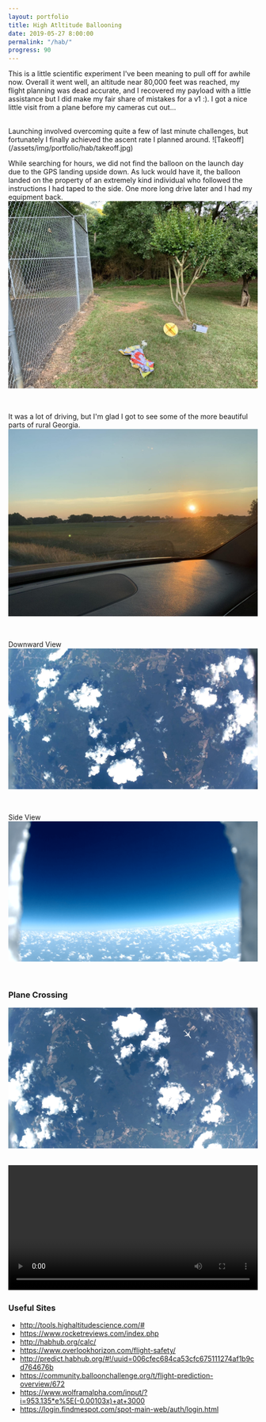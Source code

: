 ```yaml
---
layout: portfolio
title: High Atltitude Ballooning
date: 2019-05-27 8:00:00
permalink: "/hab/"
progress: 90
---
```



This is a little scientific experiment I've been meaning to pull off for awhile now. Overall it went well, an altitude near 80,000 feet was reached, my flight planning was dead accurate, and I recovered my payload with a little assistance but I did make my fair share of mistakes for a v1 :). I got a nice little visit from a plane before my cameras cut out...

<br>
Launching involved overcoming quite a few of last minute challenges, but fortunately I finally achieved the ascent rate I planned around. 
![Takeoff](/assets/img/portfolio/hab/takeoff.jpg)

<br>

While searching for hours, we did not find the balloon on the launch day due to the GPS landing upside down. As luck would have it, the balloon landed on the property of an extremely kind individual who followed the instructions I had taped to the side. One more long drive later and I had my equipment back.
![Takeoff](/assets/img/portfolio/hab/landing.jpg)

<br>

It was a lot of driving, but I'm glad I got to see some of the more beautiful parts of rural Georgia.
![Sunset](/assets/img/portfolio/hab/sunset.jpg)

<br>

Downward View
![Bottom](/assets/img/portfolio/hab/bottom.jpg)

<br>

Side View
![Side](/assets/img/portfolio/hab/side.png)

<br>

### Plane Crossing
![Plane](/assets/img/portfolio/hab/plane.png)

<br>

<video width="100%" controls>
    <source src="/assets/img/portfolio/hab/plane.mp4" type="video/mp4">
    Your broswer does not support the video tag.
</video>
<br>

### Useful Sites
- http://tools.highaltitudescience.com/#
- https://www.rocketreviews.com/index.php
- http://habhub.org/calc/
- https://www.overlookhorizon.com/flight-safety/
- http://predict.habhub.org/#!/uuid=006cfec684ca53cfc675111274af1b9cd764676b
- https://community.balloonchallenge.org/t/flight-prediction-overview/672
- https://www.wolframalpha.com/input/?i=953.135*e%5E(-0.00103x)+at+3000
- https://login.findmespot.com/spot-main-web/auth/login.html